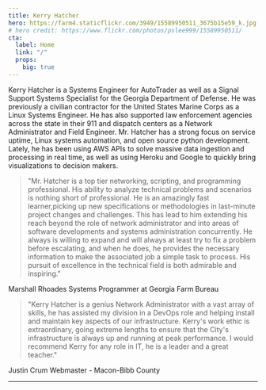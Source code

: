 ```yaml
---
title: Kerry Hatcher
hero: https://farm4.staticflickr.com/3949/15589950511_3675b15e59_k.jpg
# hero credit: https://www.flickr.com/photos/pslee999/15589950511/
cta:
  label: Home
  link: "/"
  props:
    big: true
---
```


Kerry Hatcher is a Systems Engineer for AutoTrader as well as a Signal Support Systems Specialist for the Georgia Department of Defense. He was previously a civilian contractor for the United States Marine Corps as a Linux Systems Engineer. He has also supported law enforcement agencies across the state in their 911 and dispatch centers as a Network Administrator and Field Engineer. Mr. Hatcher has a strong focus on service uptime, Linux systems automation, and open source python development. Lately, he has been using AWS APIs to solve massive data ingestion and processing in real time, as well as using Heroku and Google to quickly bring visualizations to decision makers.

> "Mr. Hatcher is a top tier networking, scripting, and programming professional. His ability to analyze technical problems and scenarios is nothing short of professional. He is an amazingly fast learner,picking up new specifications or methodologies in last-minute project changes and challenges. This has lead to him extending his reach beyond the role of network administrator and into areas of software developments and systems administration concurrently. He always is willing to expand and will always at least try to fix a problem before escalating, and when he does, he provides the necessary information to make the associated job a simple task to process. His pursuit of excellence in the technical field is both admirable and inspiring."

Marshall Rhoades Systems Programmer at Georgia Farm Bureau

> "Kerry Hatcher is a genius Network Administrator with a vast array of skills, he has assisted my division in a DevOps role and helping install and maintain key aspects of our infrastructure. Kerry's work ethic is extraordinary, going extreme lengths to ensure that the City's infrastructure is always up and running at peak performance. I would recommend Kerry for any role in IT, he is a leader and a great teacher."

Justin Crum Webmaster - Macon-Bibb County

---
